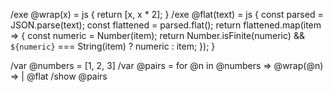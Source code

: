 /exe @wrap(x) = js {
  return [x, x * 2];
}
/exe @flat(text) = js {
  const parsed = JSON.parse(text);
  const flattened = parsed.flat();
  return flattened.map(item => {
    const numeric = Number(item);
    return Number.isFinite(numeric) && `${numeric}` === String(item) ? numeric : item;
  });
}

/var @numbers = [1, 2, 3]
/var @pairs = for @n in @numbers => @wrap(@n) => | @flat
/show @pairs
